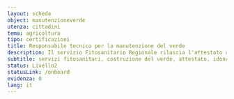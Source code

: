 ```yaml
---
layout: scheda
object: manutenzioneverde
utenza: cittadini
tema: agricoltura
tipo: certificazioni
title: Responsabile tecnico per la manutenzione del verde
description: Il servizio Fitosanitario Regionale rilascia l'attestato d'idoneità di Responsabile tecnico per la costruzione e manutenzione del verde
subtitle: servizi fitosanitari, costruzione del verde, attestato, idoneità, responsabile, servizio fitosanitario
status: Livello2
statusLink: /onboard
evidenza: 0
lang: it
---
```

